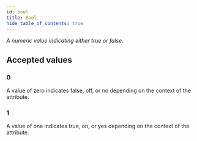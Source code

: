```yaml
---
id: bool
title: Bool
hide_table_of_contents: true
---
```


*A numeric value indicating either true or false.*

## Accepted values

### 0

A value of zero indicates false, off, or no depending on the context of the attribute.

### 1 

A value of one indicates true, on, or yes depending on the context of the attribute.